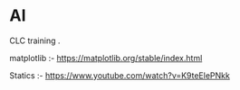 # AI
CLC training .


matplotlib :- https://matplotlib.org/stable/index.html

Statics :-
https://www.youtube.com/watch?v=K9teElePNkk
